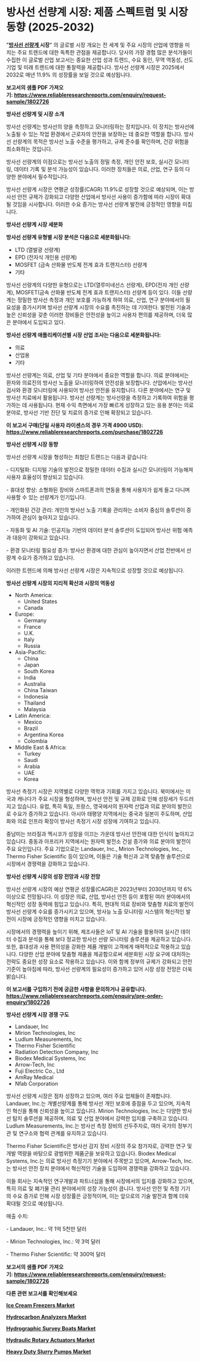 <p><h1>방사선 선량계 시장: 제품 스펙트럼 및 시장 동향 (2025-2032)</h1></p><p>"<strong><a href="https://www.reliableresearchreports.com/radiation-dosimeters-r1802726?utm_campaign=105&utm_medium=7&utm_source=Github&utm_content=ia&utm_term=16022025&utm_id=radiation-dosimeters">방사선 선량계&nbsp;</a></strong><strong>시장</strong>" 의 글로벌 시장 개요는 전 세계 및 주요 시장의 산업에 영향을 미치는 주요 트렌드에 대한 독특한 관점을 제공합니다. 당사의 가장 경험 많은 분석가들이 수집한 이 글로벌 산업 보고서는 중요한 산업 성과 트렌드, 수요 동인, 무역 역동성, 선도 기업 및 미래 트렌드에 대한 통찰력을 제공합니다. 방사선 선량계 시장은 2025에서 2032로 매년 11.9% 의 성장률을 보일 것으로 예상됩니다.&nbsp;</p>
<p><strong>보고서의 샘플 PDF 가져오기:&nbsp;<a href="https://www.reliableresearchreports.com/enquiry/request-sample/1802726?utm_campaign=105&utm_medium=7&utm_source=Github&utm_content=ia&utm_term=16022025&utm_id=radiation-dosimeters">https://www.reliableresearchreports.com/enquiry/request-sample/1802726</a></strong></p>
<p><strong>방사선 선량계 및 시장 소개</strong></p>
<p><p>방사선 선량계는 방사선의 양을 측정하고 모니터링하는 장치입니다. 이 장치는 방사선에 노출될 수 있는 작업 환경에서 근로자의 안전을 보장하는 데 중요한 역할을 합니다. 방사선 선량계의 목적은 방사선 노출 수준을 평가하고, 규제 준수를 확인하며, 건강 위험을 최소화하는 것입니다. </p><p>방사선 선량계의 이점으로는 방사선 노출의 정밀 측정, 개인 안전 보호, 실시간 모니터링, 데이터 기록 및 분석 가능성이 있습니다. 이러한 장치들은 의료, 산업, 연구 등의 다양한 분야에서 필수적입니다. </p><p>방사선 선량계 시장은 연평균 성장률(CAGR) 11.9%로 성장할 것으로 예상되며, 이는 방사선 안전 규제가 강화되고 다양한 산업에서 방사선 사용이 증가함에 따라 시장이 확대될 것임을 시사합니다. 이러한 수요 증가는 방사선 선량계 발전에 긍정적인 영향을 미칩니다.</p></p>
<p><strong>방사선 선량계 시장 세분화</strong></p>
<p><strong>방사선 선량계 유형별 시장 분석은 다음으로 세분화됩니다:</strong></p>
<p><ul><li>LTD (열발광 선량계)</li><li>EPD (전자식 개인용 선량계)</li><li>MOSFET (금속 산화물 반도체 전계 효과 트랜지스터) 선량계</li><li>기타</li></ul></p>
<p><p>방사선 선량계의 다양한 유형으로는 LTD(열루미네선스 선량계), EPD(전자 개인 선량계), MOSFET(금속 산화물 반도체 전계 효과 트랜지스터) 선량계 등이 있다. 이들 선량계는 정밀한 방사선 측정과 개인 보호를 가능하게 하여 의료, 산업, 연구 분야에서의 필요성을 증가시키며 방사선 선량계 시장의 수요를 촉진하는 데 기여한다. 발전된 기술과 높은 신뢰성을 갖춘 이러한 장비들은 안전성을 높이고 사용자 편의를 제공하며, 더욱 많은 분야에서 도입되고 있다.</p></p>
<p><strong>방사선 선량계 애플리케이션별 시장 산업 조사는 다음으로 세분화됩니다:</strong></p>
<p><ul><li>의료</li><li>산업용</li><li>기타</li></ul></p>
<p><p>방사선 선량계는 의료, 산업 및 기타 분야에서 중요한 역할을 합니다. 의료 분야에서는 환자와 의료진의 방사선 노출을 모니터링하여 안전성을 보장합니다. 산업에서는 방사선 검사와 환경 모니터링에 사용되어 방사선 안전을 유지합니다. 다른 분야에서는 연구 및 방사선 치료에서 활용됩니다. 방사선 선량계는 방사선량을 측정하고 기록하여 위험을 평가하는 데 사용됩니다. 현재 수익 측면에서 가장 빠르게 성장하고 있는 응용 분야는 의료 분야로, 방사선 기반 진단 및 치료의 증가로 인해 확장되고 있습니다.</p></p>
<p><strong>이 보고서 구매(단일 사용자 라이센스의 경우 가격 4900 USD): <a href="https://www.reliableresearchreports.com/purchase/1802726?utm_campaign=105&utm_medium=7&utm_source=Github&utm_content=ia&utm_term=16022025&utm_id=radiation-dosimeters">https://www.reliableresearchreports.com/purchase/1802726</a></strong></p>
<p><strong>방사선 선량계 시장 동향</strong></p>
<p><p>방사선 선량계 시장을 형성하는 최첨단 트렌드는 다음과 같습니다:</p><p>- 디지털화: 디지털 기술의 발전으로 정밀한 데이터 수집과 실시간 모니터링이 가능해져 사용자 효율성이 향상되고 있습니다.</p><p>- 휴대성 향상: 소형화된 장비와 스마트폰과의 연동을 통해 사용자가 쉽게 들고 다니며 사용할 수 있는 선량계가 인기입니다.</p><p>- 개인화된 건강 관리: 개인의 방사선 노출 기록을 관리하는 소비자 중심의 솔루션이 증가하여 관심이 높아지고 있습니다.</p><p>- 자동화 및 AI 기술: 인공지능 기반의 데이터 분석 솔루션이 도입되어 방사선 위험 예측과 대응이 강화되고 있습니다.</p><p>- 환경 모니터링 필요성 증가: 방사선 환경에 대한 관심이 높아지면서 산업 전반에서 선량계 수요가 증가하고 있습니다.</p><p>이러한 트렌드에 의해 방사선 선량계 시장은 지속적으로 성장할 것으로 예상됩니다.</p></p>
<p><strong>방사선 선량계 시장의 지리적 확산과 시장의 역동성</strong></p>
<p><ul>
    <li>
        North America:
        <ul>
            <li>United States</li>
            <li>Canada</li>
        </ul>
    </li>
    <li>
        Europe:
        <ul>
            <li>Germany</li>
            <li>France</li>
            <li>U.K.</li>
            <li>Italy</li>
            <li>Russia</li>
        </ul>
    </li>
    <li>
        Asia-Pacific:
        <ul>
            <li>China</li>
            <li>Japan</li>
            <li>South Korea</li>
            <li>India</li>
            <li>Australia</li>
            <li>China Taiwan</li>
            <li>Indonesia</li>
            <li>Thailand</li>
            <li>Malaysia</li>
        </ul>
    </li>
    <li>
        Latin America:
        <ul>
            <li>Mexico</li>
            <li>Brazil</li>
            <li>Argentina Korea</li>
            <li>Colombia</li>
        </ul>
    </li>
    <li>
        Middle East & Africa:
        <ul>
            <li>Turkey</li>
            <li>Saudi</li>
            <li>Arabia</li>
            <li>UAE</li>
            <li>Korea</li>
        </ul>
    </li>
    </ul></p>
<p><p>방사선 측정기 시장은 지역별로 다양한 역학과 기회를 가지고 있습니다. 북미에서는 미국과 캐나다가 주요 시장을 형성하며, 방사선 안전 및 규제 강화로 인해 성장세가 두드러지고 있습니다. 유럽, 특히 독일, 프랑스, 영국에서의 원자력 산업과 의료 분야의 발전으로 수요가 증가하고 있습니다. 아시아 태평양 지역에서는 중국과 일본이 주도하며, 산업화와 의료 인프라 확장이 방사선 측정기 시장 성장에 기여하고 있습니다. </p><p>중남미는 브라질과 멕시코가 성장을 이끄는 가운데 방사선 안전에 대한 인식이 높아지고 있습니다. 중동과 아프리카 지역에서는 원자력 발전소 건설 증가와 의료 분야의 발전이 주요 요인입니다. 주요 기업으로는 Landauer, Inc., Mirion Technologies, Inc., Thermo Fisher Scientific 등이 있으며, 이들은 기술 혁신과 고객 맞춤형 솔루션으로 시장에서 경쟁력을 강화하고 있습니다.</p></p>
<p><strong>방사선 선량계 시장의 성장 전망과 시장 전망</strong></p>
<p><p>방사선 선량계 시장의 예상 연평균 성장률(CAGR)은 2023년부터 2030년까지 약 6% 이상으로 전망됩니다. 이 성장은 의료, 산업, 방사선 안전 등이 포함된 여러 분야에서의 혁신적인 성장 동력에 힘입고 있습니다. 특히, 현대적 의료 장비와 맞춤형 치료의 발전이 방사선 선량계 수요를 증가시키고 있으며, 방사능 노출 모니터링 시스템의 혁신적인 발전이 시장에 긍정적인 영향을 미치고 있습니다.</p><p>시장에서의 경쟁력을 높이기 위해, 제조사들은 IoT 및 AI 기술을 활용하여 실시간 데이터 수집과 분석을 통해 보다 정교한 방사선 선량 모니터링 솔루션을 제공하고 있습니다. 또한, 휴대성과 사용 편의성을 강화한 제품 개발이 고객에게 매력적으로 작용하고 있습니다. 다양한 산업 분야에 맞춤형 제품을 제공함으로써 세분화된 시장 요구에 대처하는 전략도 중요한 성장 요소로 작용하고 있습니다. 이와 함께 정부의 규제가 강화되고 안전 기준이 높아짐에 따라, 방사선 선량계의 필요성이 증가하고 있어 시장 성장 전망은 더욱 밝습니다.</p></p>
<p><strong>이 보고서를 구입하기 전에 궁금한 사항을 문의하거나 공유합니다. <a href="https://www.reliableresearchreports.com/enquiry/pre-order-enquiry/1802726?utm_campaign=105&utm_medium=7&utm_source=Github&utm_content=ia&utm_term=16022025&utm_id=radiation-dosimeters">https://www.reliableresearchreports.com/enquiry/pre-order-enquiry/1802726</a></strong></p>
<p><strong>방사선 선량계 시장 경쟁 구도</strong></p>
<p><ul><li>Landauer, Inc</li><li>Mirion Technologies, Inc</li><li>Ludlum Measurements, Inc</li><li>Thermo Fisher Scientific</li><li>Radiation Detection Company, Inc</li><li>Biodex Medical Systems, Inc</li><li>Arrow-Tech, Inc</li><li>Fuji Electric Co., Ltd</li><li>AmRay Medical</li><li>Nfab Corporation</li></ul></p>
<p><p>방사선 선량계 시장은 점차 성장하고 있으며, 여러 주요 업체들이 존재합니다. Landauer, Inc.는 개별선량계를 통해 방사선 개인 보호에 중점을 두고 있으며, 지속적인 혁신을 통해 신뢰성을 높이고 있습니다. Mirion Technologies, Inc.는 다양한 방사선 탐지 솔루션을 제공하며, 의료 및 산업 분야에서 강력한 입지를 구축하고 있습니다. Ludlum Measurements, Inc.는 방사선 측정 장비의 선두주자로, 여러 국가의 정부기관 및 연구소와 협력 관계를 유지하고 있습니다.</p><p>Thermo Fisher Scientific은 방사선 감지 장비 시장의 주요 참가자로, 강력한 연구 및 개발 역량을 바탕으로 광범위한 제품군을 보유하고 있습니다. Biodex Medical Systems, Inc.는 의료 방사선 측정기기 분야에서 주목받고 있으며, Arrow-Tech, Inc.는 방사선 안전 장치 분야에서 혁신적인 기술을 도입하여 경쟁력을 강화하고 있습니다.</p><p>이들 회사는 지속적인 연구개발과 파트너십을 통해 시장에서의 입지를 강화하고 있으며, 특히 의료 및 폐기물 관리 분야에서의 성장 가능성이 큽니다. 방사선 안전 및 측정 기기의 수요 증가로 인해 시장 성장률은 긍정적이며, 이는 앞으로의 기술 발전과 함께 더욱 확대될 것으로 예상됩니다.</p><p>매출 수치:</p><p>- Landauer, Inc.: 약 1억 5천만 달러</p><p>- Mirion Technologies, Inc.: 약 3억 달러</p><p>- Thermo Fisher Scientific: 약 300억 달러</p></p>
<p><strong>보고서의 샘플 PDF 가져오기:&nbsp;<a href="https://www.reliableresearchreports.com/enquiry/request-sample/1802726?utm_campaign=105&utm_medium=7&utm_source=Github&utm_content=ia&utm_term=16022025&utm_id=radiation-dosimeters">https://www.reliableresearchreports.com/enquiry/request-sample/1802726</a></strong></p>
<p><strong></strong></p>
<p><strong></strong></p>
<p><strong></strong></p>
<p><strong></strong></p>
<p><strong>다른 관련 보고서를 확인해보세요</strong></p>
<p><strong><p><a href="https://github.com/lalolatiot/Market-Research-Report-List-1/blob/main/ice-cream-freezers-market.md?utm_campaign=105&utm_medium=7&utm_source=Github&utm_content=ia&utm_term=16022025&utm_id=radiation-dosimeters">Ice Cream Freezers Market</a></p><p><a href="https://github.com/saaindosya/Market-Research-Report-List-1/blob/main/hydrocarbon-analyzers-market.md?utm_campaign=105&utm_medium=7&utm_source=Github&utm_content=ia&utm_term=16022025&utm_id=radiation-dosimeters">Hydrocarbon Analyzers Market</a></p><p><a href="https://github.com/ternainglin/Market-Research-Report-List-1/blob/main/hydrographic-survey-boats-market.md?utm_campaign=105&utm_medium=7&utm_source=Github&utm_content=ia&utm_term=16022025&utm_id=radiation-dosimeters">Hydrographic Survey Boats Market</a></p><p><a href="https://github.com/penglatilles/Market-Research-Report-List-1/blob/main/hydraulic-rotary-actuators-market.md?utm_campaign=105&utm_medium=7&utm_source=Github&utm_content=ia&utm_term=16022025&utm_id=radiation-dosimeters">Hydraulic Rotary Actuators Market</a></p><p><a href="https://github.com/agdonthisa/Market-Research-Report-List-1/blob/main/heavy-duty-slurry-pumps-market.md?utm_campaign=105&utm_medium=7&utm_source=Github&utm_content=ia&utm_term=16022025&utm_id=radiation-dosimeters">Heavy Duty Slurry Pumps Market</a></p></strong></p>
<p></p>